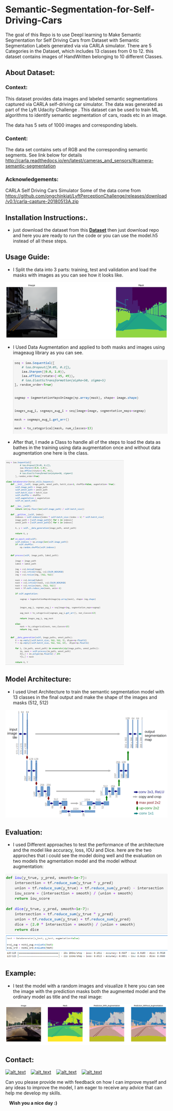 # Semantic-Segmentation-for-Self-Driving-Cars

The goal of this Repo is to use Deepl learning to Make Semantic Segmentation for Self Driving Cars from Dataset with Semantic Segmentation Labels generated via via CARLA simulator. There are 5 Categories in the Dataset, which includes 13 classes from 0 to 12. 
this dataset contains images of HandWritten belonging to 10 different Classes.

## About Dataset:

### Context:
This dataset provides data images and labeled semantic segmentations captured via CARLA self-driving car simulator. The data was generated as part of the Lyft Udacity Challenge . This dataset can be used to train ML algorithms to identify semantic segmentation of cars, roads etc in an image.

The data has 5 sets of 1000 images and corresponding labels.

### Content:
The data set contains sets of RGB and the corresponding semantic segments.
See link below for details
http://carla.readthedocs.io/en/latest/cameras_and_sensors/#camera-semantic-segmentation

### Acknowledgements:
CARLA Self Driving Cars Simulator
Some of the data come from
https://github.com/ongchinkiat/LyftPerceptionChallenge/releases/download/v0.1/carla-capture-20180513A.zip


## Installation Instructions:.
- just download the dataset from this **[Dataset](https://www.kaggle.com/datasets/kumaresanmanickavelu/lyft-udacity-challenge)** then just download repo and here you are ready to run the code or you can use the model.h5 instead of all these steps.

## Usage Guide:
- I Split the data into 3 parts: training, test and validation and load the masks with images as you can see how it looks like.
  
 ![img-mask](https://github.com/Bassem-2000/Semantic-Segmentation-for-Self-Driving-Cars/blob/main/Images/img-mask.png?raw=true)

- I Used Data Augmentation and applied to both masks and images using imageaug library as you can see.

   ![augment](https://github.com/Bassem-2000/Semantic-Segmentation-for-Self-Driving-Cars/blob/main/Images/aug.png?raw=true)
 
- After that, I made a Class to handle all of the steps to load the data as bathes in the training using data augmentation once and without data augmentation one here is the class. 
  
 ![Class](https://github.com/Bassem-2000/Semantic-Segmentation-for-Self-Driving-Cars/blob/main/Images/calass.png?raw=true)

## Model Architecture:
- I used Unet Architecture to train the semantic segmentation model with 13 classes in the final output and make the shape of the images and masks (512, 512) 
  
 ![Architecture](https://github.com/Bassem-2000/Semantic-Segmentation-for-Self-Driving-Cars/blob/main/Images/u-net-architecture.png?raw=true)


## Evaluation:
- I used Different approaches to test the performance of the architecture and the model like accuracy, loss, IOU and Dice. here are the two approches that i could see the model doing well and the evaluation on two models the agmentation model and the model without augmentation:
  
 ![eval1](https://github.com/Bassem-2000/Semantic-Segmentation-for-Self-Driving-Cars/blob/main/Images/eval.png?raw=true)
 ![eval2](https://github.com/Bassem-2000/Semantic-Segmentation-for-Self-Driving-Cars/blob/main/Images/eval2.png?raw=true)


## Example:
- I test the model with a random images and visualize it here you can see the image with the prediction masks both the augmented model and the ordinary model as title and the real image:

 ![Example](https://github.com/Bassem-2000/Semantic-Segmentation-for-Self-Driving-Cars/blob/main/Images/example.png?raw=true)


## Contact:

[<img alt="alt_text" width="30px" src="https://cdn2.iconfinder.com/data/icons/social-media-2285/512/1_Whatsapp2_colored_svg-512.png" />](https://wa.me/+201006491306)
&nbsp;&nbsp;
[<img alt="alt_text" width="30px" src="https://cdn2.iconfinder.com/data/icons/social-media-2285/512/1_Linkedin_unofficial_colored_svg-512.png" />](https://www.linkedin.com/in/bassem-ahmed-ahmed/)
&nbsp;&nbsp;
[<img alt="alt_text" width="30px" src="https://cdn4.iconfinder.com/data/icons/social-media-logos-6/512/112-gmail_email_mail-256.png" />](mailto:bassemahmed.am@gmail.com)
&nbsp;&nbsp;
[<img alt="alt_text" width="30px" src="https://cdn2.iconfinder.com/data/icons/social-media-2285/512/1_Facebook2_colored_svg-512.png" />](https://www.facebook.com/bassem.ahmed.7712/)

Can you please provide me with feedback on how I can improve myself and any ideas to improve the model, I am eager to receive any advice that can help me develop my skills.

&nbsp;&nbsp;
**Wish you a nice day :)**
